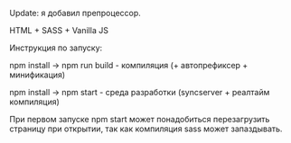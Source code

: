 Update: я добавил препроцессор.

HTML + SASS + Vanilla JS

Инструкция по запуску:

npm install -> npm run build - компиляция (+ автопрефиксер + минификация)

npm install -> npm start - среда разработки (syncserver + реалтайм компиляция)

При первом запуске npm start может понадобиться перезагрузить страницу при открытии, так как компиляция sass может запаздывать.